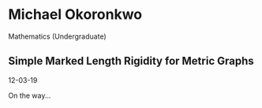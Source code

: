 # Michael Okoronkwo
Mathematics (Undergraduate)


## Simple Marked Length Rigidity for Metric Graphs 
12-03-19

On the way...
